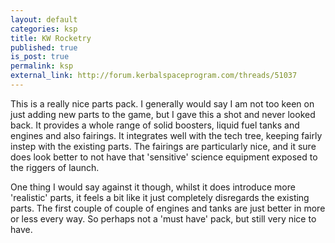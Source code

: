 ```yaml
---
layout: default
categories: ksp
title: KW Rocketry
published: true
is_post: true
permalink: ksp
external_link: http://forum.kerbalspaceprogram.com/threads/51037
---
```


This is a really nice parts pack. 
I generally would say I am not too keen on just adding new parts to the game, but I gave this a shot and never looked back. 
It provides a whole range of solid boosters, liquid fuel tanks and engines and also fairings.
It integrates well with the tech tree, keeping fairly instep with the existing parts. 
The fairings are particularly nice, and it sure does look better to not have that 'sensitive' science equipment exposed to the riggers of launch.

One thing I would say against it though, whilst it does introduce more 'realistic' parts, it feels a bit like it just completely disregards the existing parts.
The first couple of couple of engines and tanks are just better in more or less every way. 
So perhaps not a 'must have' pack, but still very nice to have.